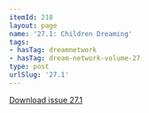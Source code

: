 ```yaml
---
itemId: 218
layout: page
name: '27.1: Children Dreaming'
tags:
- hasTag: dreamnetwork
- hasTag: dream-network-volume-27
type: post
urlSlug: '27.1'
---
```

<a href="files/pdfs/Volume_27/27.1_childrens_dreams.pdf" download="">Download issue 27.1</a>